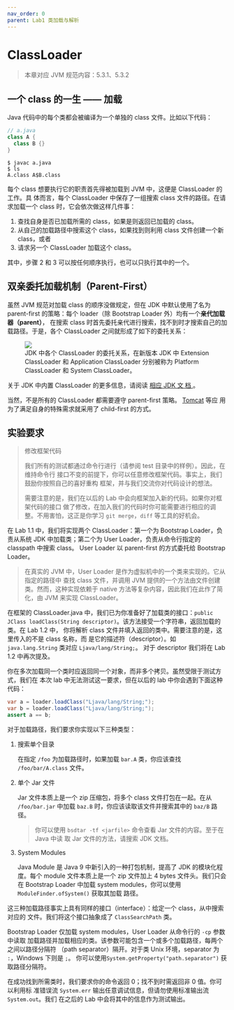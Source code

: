 ```yaml
---
nav_order: 0
parent: Lab1 类加载与解析
---
```


# ClassLoader

> 本章对应 JVM 规范内容：5.3.1、5.3.2

## 一个 class 的一生 —— 加载

Java 代码中的每个类都会被编译为一个单独的 class 文件。比如以下代码：

```java
// a.java
class A {
  class B {}
}
```

```
$ javac a.java
$ ls
A.class A$B.class
```

每个 class 想要执行它的职责首先得被加载到 JVM 中，这便是 ClassLoader 的工作。具
体而言，每个 ClassLoader 中保存了一组搜索 class 文件的路径。在请求加载一个
class 时，它会依次做这样几件事：

1. 查找自身是否已加载所需的 class，如果是则返回已加载的 class。
2. 从自己的加载路径中搜索这个 class，如果找到则利用 class 文件创建一个新
   class，或者
3. 请求另一个 ClassLoader 加载这个 class。

其中，步骤 2 和 3 可以按任何顺序执行，也可以只执行其中的一个。

## 双亲委托加载机制（Parent-First）

虽然 JVM 规范对加载 class 的顺序没做规定，但在 JDK 中默认使用了名为 parent-first
的策略：每个 loader（除 Bootstrap Loader 外）均有一个**亲代加载器（parent）**，
在搜索 class 时首先委托亲代进行搜索，找不到时才搜索自己的加载路径。于是，各个
ClassLoader 之间就形成了如下的委托关系：

<figure>
  <img src="{{ site.baseurl }}{% link assets/loader-hierarchy.png %}" />
  <figcaption>JDK 中各个 ClassLoader 的委托关系，在新版本 JDK 中 Extension
  ClassLoader 和 Application ClassLoader 分别被称为 Platform ClassLoader 和
  System ClassLoader。</figcaption>
</figure>

关于 JDK 中内置 ClassLoader 的更多信息，请阅读 [相应 JDK 文
档
](https://docs.oracle.com/en/java/javase/17/docs/api/java.base/java/lang/ClassLoader.html#builtinLoaders)
。

当然，不是所有的 ClassLoader 都需要遵守 parent-first 策略。
[Tomcat](https://tomcat.apache.org/tomcat-10.0-doc/class-loader-howto.html) 等应
用为了满足自身的特殊需求就采用了 child-first 的方式。

## 实验要求

> 修改框架代码
>
> 我们所有的测试都通过命令行进行（请参阅 test 目录中的样例）。因此，在维持命令行
> 接口不变的前提下，你可以任意修改框架代码。事实上，我们鼓励你按照自己的喜好重构
> 框架，并与我们交流你对代码设计的想法。
>
> 需要注意的是，我们在以后的 Lab 中会向框架加入新的代码。如果你对框架代码的接口
> 做了修改，在加入我们的代码时你可能需要进行相应的调整。不用害怕，这正是你学习
> `git merge`，`diff` 等工具的好机会。

在 Lab 1.1 中，我们将实现两个 ClassLoader：第一个为 Bootstrap Loader，负责从系统
JDK 中加载类；第二个为 User Loader，负责从命令行指定的 classpath 中搜索 class。
User Loader 以 parent-first 的方式委托给 Bootstrap Loader。

> 在真实的 JVM 中，User Loader 是作为虚拟机中的一个类来实现的。它从指定的路径中
> 查找 class 文件，并调用 JVM 提供的一个方法由文件创建类。然而，这种实现依赖于
> native 方法等复杂内容，因此我们在此作了简化，由 JVM 来实现 ClassLoader。

在框架的 ClassLoader.java 中，我们已为你准备好了加载类的接口：`public JClass
loadClass(String descriptor)`。该方法接受一个字符串，返回加载的类。在 Lab 1.2 中，
你将解析 class 文件并填入返回的类中。需要注意的是，这里传入的不是 class 名称，而
是它的描述符（descriptor）。如 `java.lang.String` 类对应 `Ljava/lang/String;`。
对于 descriptor 我们将在 Lab 1.2 中再次提及。

你在多次加载同一个类时应返回同一个对象，而非多个拷贝。虽然受限于测试方式，我们在
本次 lab 中无法测试这一要求，但在以后的 lab 中你会遇到下面这种代码：

```java
var a = loader.loadClass("Ljava/lang/String;");
var b = loader.loadClass("Ljava/lang/String;");
assert a == b;
```

对于加载路径，我们要求你实现以下三种类型：

1. 搜索单个目录

   在指定 `/foo` 为加载路径时，如果加载 `bar.A` 类，你应该查找
   `/foo/bar/A.class` 文件。

2. 单个 Jar 文件

   Jar 文件本质上是一个 zip 压缩包，将多个 class 文件打包在一起。在从
   `/foo/bar.jar` 中加载 `baz.B` 时，你应该读取该文件并搜索其中的 `baz/B` 路径。

   > 你可以使用 `bsdtar -tf <jarfile>` 命令查看 Jar 文件的内容。至于在 Java 中读
   > 取 Jar 文件的方法，请搜索 JDK 文档。

3. System Modules

   Java Module 是 Java 9 中新引入的一种打包机制，提高了 JDK 的模块化程度。每个
   module 文件本质上是一个 zip 文件加上 4 bytes 文件头。我们只会在 Bootstrap
   Loader 中加载 system modules，你可以使用 `ModuleFinder.ofSystem()` 获取其加载
   路径。

这三种加载路径事实上具有同样的接口（interface）：给定一个 class，从中搜索对应的
文件。我们将这个接口抽象成了 `ClassSearchPath` 类。

Bootstrap Loader 仅加载 system modules，User Loader 从命令行的 `-cp` 参数中读取
加载路径并加载相应的类。该参数可能包含一个或多个加载路径，每两个之间以路径分隔符
（path separator）隔开。对于类 Unix 环境，separator 为 `:`，Windows 下则是 `;`。
你可以使用`System.getProperty("path.separator")` 获取路径分隔符。

在成功找到所需类时，我们要求你的命令返回 0；找不到时需返回非 0 值。你可以利用标
准错误流 `System.err` 输出任意调试信息，但请勿使用标准输出流 `System.out`。我们
在之后的 Lab 中会将其中的信息作为测试输出。
